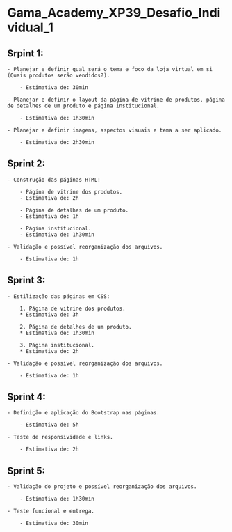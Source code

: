 # Gama_Academy_XP39_Desafio_Individual_1

## Srpint 1:

    - Planejar e definir qual será o tema e foco da loja virtual em si (Quais produtos serão vendidos?).

        - Estimativa de: 30min

    - Planejar e definir o layout da página de vitrine de produtos, página de detalhes de um produto e página institucional.

        - Estimativa de: 1h30min

    - Planejar e definir imagens, aspectos visuais e tema a ser aplicado.

        - Estimativa de: 2h30min

## Sprint 2:

    - Construção das páginas HTML:

        - Página de vitrine dos produtos.
        - Estimativa de: 2h

        - Página de detalhes de um produto.
        - Estimativa de: 1h

        - Página institucional.
        - Estimativa de: 1h30min

    - Validação e possível reorganização dos arquivos.

        - Estimativa de: 1h

## Sprint 3:

    - Estilização das páginas em CSS:

        1. Página de vitrine dos produtos.
        * Estimativa de: 3h

        2. Página de detalhes de um produto.
        * Estimativa de: 1h30min

        3. Página institucional.
        * Estimativa de: 2h

    - Validação e possível reorganização dos arquivos.

        - Estimativa de: 1h

## Sprint 4:

    - Definição e aplicação do Bootstrap nas páginas.

        - Estimativa de: 5h

    - Teste de responsividade e links.

        - Estimativa de: 2h

## Sprint 5:

    - Validação do projeto e possível reorganização dos arquivos.

        - Estimativa de: 1h30min

    - Teste funcional e entrega.

        - Estimativa de: 30min
